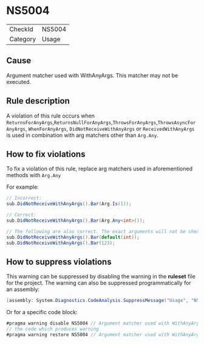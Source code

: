 ﻿# NS5004

<table>
<tr>
  <td>CheckId</td>
  <td>NS5004</td>
</tr>
<tr>
  <td>Category</td>
  <td>Usage</td>
</tr>
</table>

## Cause

Argument matcher used with WithAnyArgs. This matcher may not be executed.

## Rule description

A violation of this rule occurs when `ReturnsForAnyArgs`,`ReturnsNullForAnyArgs`,`ThrowsForAnyArgs`,`ThrowsAsyncForAnyArgs`, `WhenForAnyArgs`, `DidNotReceiveWithAnyArgs` or `ReceivedWithAnyArgs` is used in combination with arg matchers other than `Arg.Any`.

## How to fix violations

To fix a violation of this rule, replace arg matchers used in aforementioned methods with `Arg.Any`

For example:

````c#
// Incorrect:
sub.DidNotReceiveWithAnyArgs().Bar(Arg.Is(1));

// Correct:
sub.DidNotReceiveWithAnyArgs().Bar(Arg.Any<int>());

// The following are also correct. The exact arguments will not be checked due to *WithAnyArgs.
sub.DidNotReceiveWithAnyArgs().Bar(default(int));
sub.DidNotReceiveWithAnyArgs().Bar(123);
````

## How to suppress violations

This warning can be suppressed by disabling the warning in the **ruleset** file for the project.
The warning can also be suppressed programmatically for an assembly:
````c#
[assembly: System.Diagnostics.CodeAnalysis.SuppressMessage("Usage", "NS5004:Argument matcher used with WithAnyArgs. This matcher may not be executed..", Justification = "Reviewed")]
````

Or for a specific code block:
````c#
#pragma warning disable NS5004 // Argument matcher used with WithAnyArgs. This matcher may not be executed..
// the code which produces warning
#pragma warning restore NS5004 // Argument matcher used with WithAnyArgs. This matcher may not be executed..
